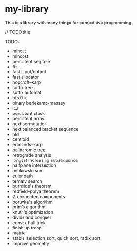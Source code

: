 # my-library
This is a library with many things for competitive programming.

// TODO title

TODO:
* mincut
* mincost
* persistent seg tree
* fft
* fast input/output
* fast allocator
* hopcroft–karp
* suffix tree
* suffix automat
* bfs 0-k
* binary berlekamp-massey
* lca
* persistent stack
* persistent array
* next permutation
* next balanced bracket sequence
* hld
* centroid
* edmonds–karp
* palindromic tree
* retrograde analysis
* longest increasing subsequence
* halfplane intersection
* minkowski sum
* euler path
* ternary search
* burnside's theorem
* redfield–polya theorem
* 2-connected components
* boruvka's algorithm
* prim's algorithm
* knuth's optimization
* divide and conquer
* convex hull trick
* finish up treap
* matrix
* stable_selection_sort, quick_sort, radix_sort
* improve geometry